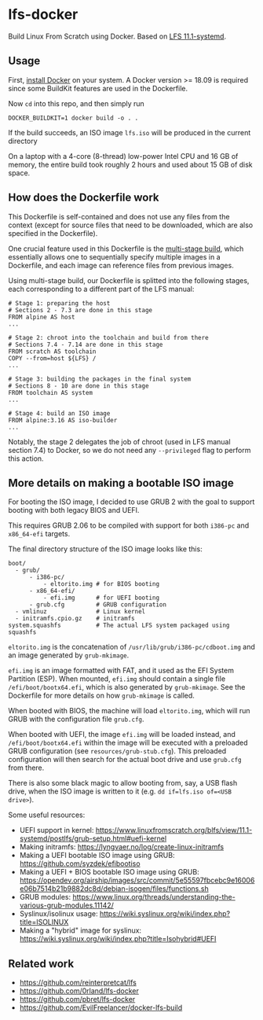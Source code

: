 # lfs-docker

Build Linux From Scratch using Docker.
Based on [LFS 11.1-systemd](https://www.linuxfromscratch.org/lfs/view/11.1-systemd).

## Usage

First, [install Docker](https://docs.docker.com/get-docker/) on your system.
A Docker version >= 18.09 is required since some BuildKit features are used in the Dockerfile.

Now `cd` into this repo, and then simply run
```
DOCKER_BUILDKIT=1 docker build -o . .
```
If the build succeeds, an ISO image `lfs.iso` will be produced in the current directory

On a laptop with a 4-core (8-thread) low-power Intel CPU and 16 GB of memory,
the entire build took roughly 2 hours and used about 15 GB of disk space.

## How does the Dockerfile work

This Dockerfile is self-contained and does not use any files from the context
(except for source files that need to be downloaded, which are also specified in the Dockerfile).

One crucial feature used in this Dockerfile is the [multi-stage build](https://docs.docker.com/develop/develop-images/multistage-build/), which essentially allows one
to sequentially specify multiple images in a Dockerfile, and each image can reference files
from previous images.

Using multi-stage build, our Dockerfile is splitted into the following stages,
each corresponding to a different part of the LFS manual:
```
# Stage 1: preparing the host
# Sections 2 - 7.3 are done in this stage
FROM alpine AS host
...

# Stage 2: chroot into the toolchain and build from there
# Sections 7.4 - 7.14 are done in this stage
FROM scratch AS toolchain
COPY --from=host ${LFS} /
...

# Stage 3: building the packages in the final system
# Sections 8 - 10 are done in this stage
FROM toolchain AS system
...

# Stage 4: build an ISO image
FROM alpine:3.16 AS iso-builder
...
```

Notably, the stage 2 delegates the job of chroot (used in LFS manual section 7.4) to Docker,
so we do not need any `--privileged` flag to perform this action.

## More details on making a bootable ISO image

For booting the ISO image, I decided to use GRUB 2 with the
goal to support booting with both legacy BIOS and UEFI.

This requires GRUB 2.06 to be compiled with support for both `i386-pc` and `x86_64-efi` targets.

The final directory structure of the ISO image looks like this:
```
boot/
  - grub/
      - i386-pc/
          - eltorito.img # for BIOS booting
      - x86_64-efi/
          - efi.img      # for UEFI booting
      - grub.cfg         # GRUB configuration
  - vmlinuz              # Linux kernel
  - initramfs.cpio.gz    # initramfs
system.squashfs          # The actual LFS system packaged using squashfs
```

`eltorito.img` is the concatenation of `/usr/lib/grub/i386-pc/cdboot.img` and an image generated by `grub-mkimage`.

`efi.img` is an image formatted with FAT, and it used as the EFI System Partition (ESP).
When mounted, `efi.img` should contain a single file `/efi/boot/bootx64.efi`,
which is also generated by `grub-mkimage`.
See the Dockerfile for more details on how `grub-mkimage` is called.

When booted with BIOS, the machine will load `eltorito.img`,
which will run GRUB with the configuration file `grub.cfg`.

When booted with UEFI, the image `efi.img` will be loaded instead, and `/efi/boot/bootx64.efi`
within the image will be executed with a preloaded GRUB configuration (see `resources/grub-stub.cfg`).
This preloaded configuration will then search for the actual boot drive and use `grub.cfg` from there.

There is also some black magic to allow booting from, say, a USB flash drive, when the ISO image is written to it (e.g. `dd if=lfs.iso of=<USB drive>`).

Some useful resources:
- UEFI support in kernel: https://www.linuxfromscratch.org/blfs/view/11.1-systemd/postlfs/grub-setup.html#uefi-kernel
- Making initramfs: https://lyngvaer.no/log/create-linux-initramfs
- Making a UEFI bootable ISO image using GRUB: https://github.com/syzdek/efibootiso
- Making a UEFI + BIOS bootable ISO image using GRUB: https://opendev.org/airship/images/src/commit/5e55597fbcebc9e16006e06b7514b21b9882dc8d/debian-isogen/files/functions.sh
- GRUB modules: https://www.linux.org/threads/understanding-the-various-grub-modules.11142/
- Syslinux/isolinux usage: https://wiki.syslinux.org/wiki/index.php?title=ISOLINUX
- Making a "hybrid" image for syslinux: https://wiki.syslinux.org/wiki/index.php?title=Isohybrid#UEFI

## Related work

- https://github.com/reinterpretcat/lfs
- https://github.com/0rland/lfs-docker
- https://github.com/pbret/lfs-docker
- https://github.com/EvilFreelancer/docker-lfs-build
